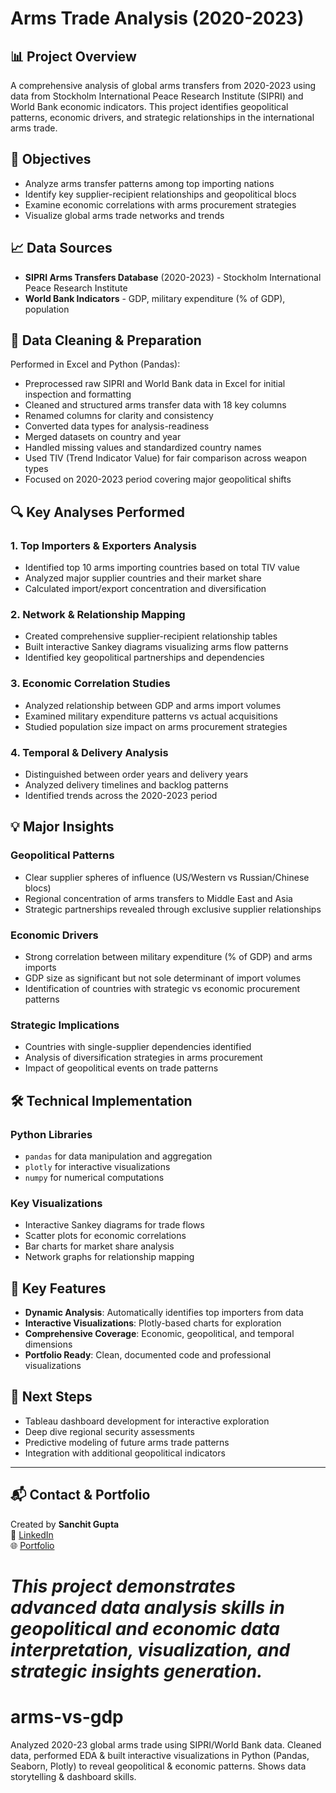 # Arms Trade Analysis (2020-2023)

## 📊 Project Overview
A comprehensive analysis of global arms transfers from 2020-2023 using data from Stockholm International Peace Research Institute (SIPRI) and World Bank economic indicators. This project identifies geopolitical patterns, economic drivers, and strategic relationships in the international arms trade.

## 🎯 Objectives
- Analyze arms transfer patterns among top importing nations
- Identify key supplier-recipient relationships and geopolitical blocs
- Examine economic correlations with arms procurement strategies
- Visualize global arms trade networks and trends

## 📈 Data Sources
- **SIPRI Arms Transfers Database** (2020-2023) - Stockholm International Peace Research Institute
- **World Bank Indicators** - GDP, military expenditure (% of GDP), population

## 🧹 Data Cleaning & Preparation
Performed in Excel and Python (Pandas):
- Preprocessed raw SIPRI and World Bank data in Excel for initial inspection and formatting
- Cleaned and structured arms transfer data with 18 key columns
- Renamed columns for clarity and consistency
- Converted data types for analysis-readiness
- Merged datasets on country and year
- Handled missing values and standardized country names
- Used TIV (Trend Indicator Value) for fair comparison across weapon types
- Focused on 2020-2023 period covering major geopolitical shifts

## 🔍 Key Analyses Performed

### 1. Top Importers & Exporters Analysis
- Identified top 10 arms importing countries based on total TIV value
- Analyzed major supplier countries and their market share
- Calculated import/export concentration and diversification

### 2. Network & Relationship Mapping
- Created comprehensive supplier-recipient relationship tables
- Built interactive Sankey diagrams visualizing arms flow patterns
- Identified key geopolitical partnerships and dependencies

### 3. Economic Correlation Studies
- Analyzed relationship between GDP and arms import volumes
- Examined military expenditure patterns vs actual acquisitions
- Studied population size impact on arms procurement strategies

### 4. Temporal & Delivery Analysis
- Distinguished between order years and delivery years
- Analyzed delivery timelines and backlog patterns
- Identified trends across the 2020-2023 period

## 💡 Major Insights

### Geopolitical Patterns
- Clear supplier spheres of influence (US/Western vs Russian/Chinese blocs)
- Regional concentration of arms transfers to Middle East and Asia
- Strategic partnerships revealed through exclusive supplier relationships

### Economic Drivers
- Strong correlation between military expenditure (% of GDP) and arms imports
- GDP size as significant but not sole determinant of import volumes
- Identification of countries with strategic vs economic procurement patterns

### Strategic Implications
- Countries with single-supplier dependencies identified
- Analysis of diversification strategies in arms procurement
- Impact of geopolitical events on trade patterns

## 🛠 Technical Implementation

### Python Libraries
- `pandas` for data manipulation and aggregation
- `plotly` for interactive visualizations
- `numpy` for numerical computations

### Key Visualizations
- Interactive Sankey diagrams for trade flows
- Scatter plots for economic correlations
- Bar charts for market share analysis
- Network graphs for relationship mapping

## 🚀 Key Features
- **Dynamic Analysis**: Automatically identifies top importers from data
- **Interactive Visualizations**: Plotly-based charts for exploration
- **Comprehensive Coverage**: Economic, geopolitical, and temporal dimensions
- **Portfolio Ready**: Clean, documented code and professional visualizations

## 🔮 Next Steps
- Tableau dashboard development for interactive exploration
- Deep dive regional security assessments
- Predictive modeling of future arms trade patterns
- Integration with additional geopolitical indicators

---

## 📬 Contact & Portfolio
Created by **Sanchit Gupta**  
🔗 [LinkedIn](https://www.linkedin.com/in/sanchitbytes/)  
🌐 [Portfolio](https://sanchitbytes.github.io/) 

*This project demonstrates advanced data analysis skills in geopolitical and economic data interpretation, visualization, and strategic insights generation.*
=======
# arms-vs-gdp
Analyzed 2020-23 global arms trade using SIPRI/World Bank data. Cleaned data, performed EDA &amp; built interactive visualizations in Python (Pandas, Seaborn, Plotly) to reveal geopolitical &amp; economic patterns. Shows data storytelling &amp; dashboard skills.
